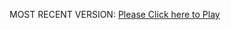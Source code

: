 MOST RECENT VERSION: [Please Click here to Play](https://rawcdn.githack.com/alperenbutun/Flying-3d/483934d/index.html)
